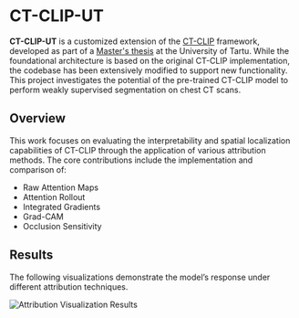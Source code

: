 # CT-CLIP-UT

**CT-CLIP-UT** is a customized extension of the [CT-CLIP](https://github.com/ibrahimethemhamamci/CT-CLIP) framework, developed as part of a [Master's thesis](https://drive.google.com/file/d/1mESSdczyXtrmz_XSWyzl8XepzOZJI-PI/view?usp=sharing) at the University of Tartu. While the foundational architecture is based on the original CT-CLIP implementation, the codebase has been extensively modified to support new functionality. This project investigates the potential of the pre-trained CT-CLIP model to perform weakly supervised segmentation on chest CT scans.

## Overview

This work focuses on evaluating the interpretability and spatial localization capabilities of CT-CLIP through the application of various attribution methods. The core contributions include the implementation and comparison of:

-   Raw Attention Maps
-   Attention Rollout
-   Integrated Gradients
-   Grad-CAM
-   Occlusion Sensitivity

## Results

The following visualizations demonstrate the model’s response under different attribution techniques.

![Attribution Visualization Results](image.png)
